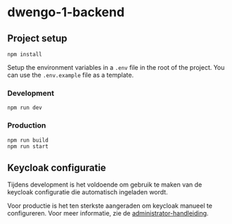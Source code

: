 # dwengo-1-backend

## Project setup

```shell
npm install
```

Setup the environment variables in a `.env` file in the root of the project. You can use the `.env.example` file as a template.

### Development

```shell
npm run dev
```

### Production

```shell
npm run build
npm run start
```

## Keycloak configuratie

Tijdens development is het voldoende om gebruik te maken van de keycloak configuratie die automatisch ingeladen wordt.

Voor productie is het ten sterkste aangeraden om keycloak manueel te configureren.
Voor meer informatie, zie de [administrator-handleiding](https://github.com/SELab-2/Dwengo-1/wiki/Administrator:-Productie-omgeving#installatie-en-server-configuratie).
